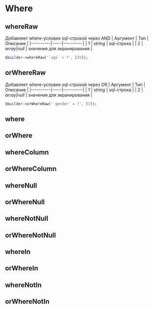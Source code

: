 # Where

## whereRaw
Добавляет where-условие sql-строкой через AND
| Аргумент | Тип | Описание |
|----------|-----|----------|
| 1 | *string* | sql-строка |
| 2 | *array\|null* | значения для экранирования |
```PHP
$builder->whereRaw('`age` > ?', [20]);
```

## orWhereRaw
Добавляет where-условие sql-строкой через OR
| Аргумент | Тип | Описание |
|----------|-----|----------|
| 1 | *string* | sql-строка |
| 2 | *array\|null* | значения для экранирования |
```PHP
$builder->orWhereRaw('`gender` = ?', [2]);
```


## where

## orWhere


## whereColumn

## orWhereColumn


## whereNull

## orWhereNull

## whereNotNull

## orWhereNotNull


## whereIn

## orWhereIn

## whereNotIn

## orWhereNotIn
